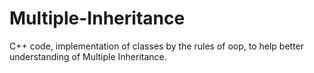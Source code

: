 # Multiple-Inheritance
C++ code, implementation of classes by the rules of oop, to help better understanding of Multiple Inheritance.
